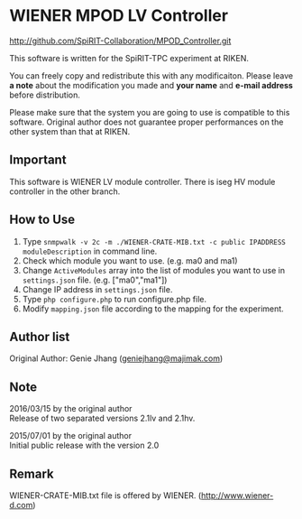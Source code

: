 WIENER MPOD LV Controller
============================

http://github.com/SpiRIT-Collaboration/MPOD_Controller.git

This software is written for the SpiRIT-TPC experiment at RIKEN.

You can freely copy and redistribute this with any modificaiton.
Please leave **a note** about the modification you made and **your name** and **e-mail address** before distribution.

Please make sure that the system you are going to use is compatible to this software. Original author does not guarantee proper performances on the other system than that at RIKEN.

Important
---------
This software is WIENER LV module controller. There is iseg HV module controller in the other branch.

How to Use
----------
1. Type `snmpwalk -v 2c -m ./WIENER-CRATE-MIB.txt -c public IPADDRESS moduleDescription` in command line.
2. Check which module you want to use. (e.g. ma0 and ma1)
3. Change `ActiveModules` array into the list of modules you want to use in `settings.json` file. (e.g. ["ma0","ma1"])
4. Change IP address in `settings.json` file.
5. Type `php configure.php` to run configure.php file.
6. Modify `mapping.json` file according to the mapping for the experiment.

Author list
-----------
Original Author: Genie Jhang (geniejhang@majimak.com)

Note
----
2016/03/15 by the original author<br>
Release of two separated versions 2.1lv and 2.1hv.

2015/07/01 by the original author<br>
Initial public release with the version 2.0

Remark
------
WIENER-CRATE-MIB.txt file is offered by WIENER. (http://www.wiener-d.com)
